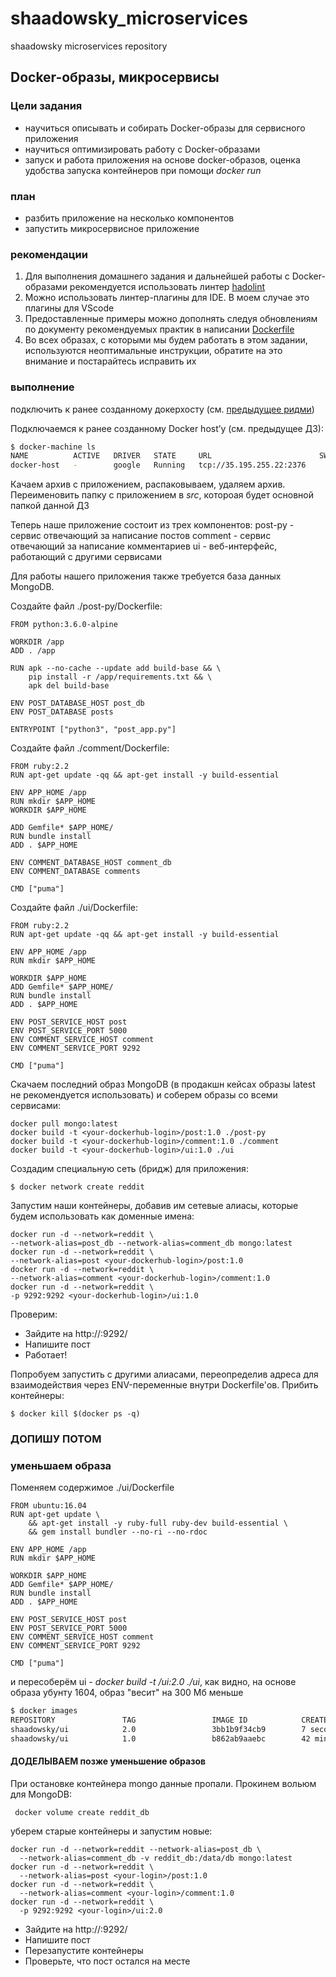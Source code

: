 # shaadowsky_microservices
shaadowsky microservices repository

## Docker-образы, микросервисы

### Цели задания

- научиться описывать и собирать Docker-образы для сервисного приложения
- научиться оптимизировать работу с Docker-образами
- запуск и работа приложения на основе docker-образов, оценка удобства запуска контейнеров при помощи _docker run_

### план

- разбить приложение на несколько компонентов
- запустить микросервисное приложение

### рекомендации

1. Для выполнения домашнего задания и дальнейшей работы с Docker-образами рекомендуется использовать линтер [hadolint](https://github.com/hadolint/hadolint)
2. Можно использовать линтер-плагины для IDE. В моем случае это плагины для VScode
3. Предоставленные примеры можно дополнять следуя обновлениям по документу рекомендуемых практик в написании [Dockerfile](https://docs.docker.com/engine/userguide/eng-image/dockerfile_best-practices/#sort-multi-line-arguments)
4. Во всех образах, с которыми мы будем работать в этом задании, используются неоптимальные инструкции, обратите на это внимание и постарайтесь исправить их

### выполнение

подключить к ранее созданному докерхосту (см. [предыдущее ридми](readme/docker-2.md))

Подключаемся к ранее созданному Docker host’у (см. предыдущее ДЗ):

```bash
$ docker-machine ls
NAME          ACTIVE   DRIVER   STATE     URL                        SWARM   DOCKER     ERRORS
docker-host   -        google   Running   tcp://35.195.255.22:2376           v19.03.8   
```

Качаем архив с приложением, распаковываем, удаляем архив. Переименовить папку с приложением в _src_, котороая будет основной папкой данной ДЗ

Теперь наше приложение состоит из трех компонентов:
post-py - сервис отвечающий за написание постов
comment - сервис отвечающий за написание комментариев
ui - веб-интерфейс, работающий с другими сервисами

Для работы нашего приложения также требуется база данных MongoDB.

Создайте файл ./post-py/Dockerfile:

```code
FROM python:3.6.0-alpine

WORKDIR /app
ADD . /app

RUN apk --no-cache --update add build-base && \
    pip install -r /app/requirements.txt && \
    apk del build-base

ENV POST_DATABASE_HOST post_db
ENV POST_DATABASE posts

ENTRYPOINT ["python3", "post_app.py"]
```

Создайте файл ./comment/Dockerfile:

```code
FROM ruby:2.2
RUN apt-get update -qq && apt-get install -y build-essential

ENV APP_HOME /app
RUN mkdir $APP_HOME
WORKDIR $APP_HOME

ADD Gemfile* $APP_HOME/
RUN bundle install
ADD . $APP_HOME

ENV COMMENT_DATABASE_HOST comment_db
ENV COMMENT_DATABASE comments

CMD ["puma"]
```

Создайте файл ./ui/Dockerfile:

```code
FROM ruby:2.2
RUN apt-get update -qq && apt-get install -y build-essential

ENV APP_HOME /app
RUN mkdir $APP_HOME

WORKDIR $APP_HOME
ADD Gemfile* $APP_HOME/
RUN bundle install
ADD . $APP_HOME

ENV POST_SERVICE_HOST post
ENV POST_SERVICE_PORT 5000
ENV COMMENT_SERVICE_HOST comment
ENV COMMENT_SERVICE_PORT 9292

CMD ["puma"]
```

Скачаем последний образ MongoDB (в продакшн кейсах образы latest не рекомендуется использовать) и соберем образы со всеми сервисами:

```
docker pull mongo:latest
docker build -t <your-dockerhub-login>/post:1.0 ./post-py
docker build -t <your-dockerhub-login>/comment:1.0 ./comment
docker build -t <your-dockerhub-login>/ui:1.0 ./ui
```

Создадим специальную сеть (бридж) для приложения:

```
$ docker network create reddit
```

Запустим наши контейнеры, добавив им сетевые алиасы, которые будем использовать как доменные имена:

```
docker run -d --network=reddit \
--network-alias=post_db --network-alias=comment_db mongo:latest
docker run -d --network=reddit \
--network-alias=post <your-dockerhub-login>/post:1.0
docker run -d --network=reddit \
--network-alias=comment <your-dockerhub-login>/comment:1.0
docker run -d --network=reddit \
-p 9292:9292 <your-dockerhub-login>/ui:1.0
```

Проверим:
- Зайдите на http://<docker-host-ip>:9292/
- Напишите пост
- Работает!

Попробуем запустить с другими алиасами, переопределив адреса для взаимодействия через ENV-переменные внутри Dockerfile'ов. Прибить контейнеры:

```
$ docker kill $(docker ps -q)
```

### ДОПИШУ ПОТОМ

### уменьшаем образа

Поменяем содержимое ./ui/Dockerfile

```code
FROM ubuntu:16.04
RUN apt-get update \
    && apt-get install -y ruby-full ruby-dev build-essential \
    && gem install bundler --no-ri --no-rdoc

ENV APP_HOME /app
RUN mkdir $APP_HOME

WORKDIR $APP_HOME
ADD Gemfile* $APP_HOME/
RUN bundle install
ADD . $APP_HOME

ENV POST_SERVICE_HOST post
ENV POST_SERVICE_PORT 5000
ENV COMMENT_SERVICE_HOST comment
ENV COMMENT_SERVICE_PORT 9292

CMD ["puma"]
```

и пересоберём ui - _docker build -t <your-login>/ui:2.0 ./ui_, как видно, на основе образа убунту 1604, образ "весит" на 300 Мб меньше

```bash
$ docker images
REPOSITORY               TAG                 IMAGE ID            CREATED             SIZE
shaadowsky/ui            2.0                 3bb1b9f34cb9        7 seconds ago       461MB
shaadowsky/ui            1.0                 b862ab9aaebc        42 minutes ago      785MB
```

#### ДОДЕЛЫВАЕМ позже уменьшение образов

При остановке контейнера mongo данные пропали. Прокинем вольюм для MongoDB:

```
 docker volume create reddit_db
```

уберем старые контейнеры и запустим новые:

```
docker run -d --network=reddit --network-alias=post_db \
  --network-alias=comment_db -v reddit_db:/data/db mongo:latest
docker run -d --network=reddit \
  --network-alias=post <your-login>/post:1.0
docker run -d --network=reddit \
  --network-alias=comment <your-login>/comment:1.0
docker run -d --network=reddit \
  -p 9292:9292 <your-login>/ui:2.0
```

- Зайдите на http://<docker-host-ip>:9292/
- Напишите пост
- Перезапустите контейнеры
- Проверьте, что пост остался на месте







